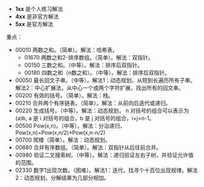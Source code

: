 * **1xx** 是个人练习解法
* **4xx** 是非官方解法
* **5xx** 是官方解法

重点：
* 00010 两数之和。（简单）。解法：哈希表。
  * 01670 两数之和2-排序数组。（简单）。解法：双指针。
  * 00150 三数之和。（中等）。解法：排序后双指针。
  * 00180 四数之和（n数之和）。（中等）。解法：排序后双指针。
* 00050 最长回文子串。（中等）。解法1：动态规划，从短到长遍历所有子串。解法2：中心扩展法，从中心一个或两个字符扩展，找出所有的回文串。
* 00200 有效的括号。（简单）。解法：栈。
* 00210 合并两个有序链表。（简单）。解法：从前向后迭代或递归。
* 00220 生成括号。（中等）。解法：动态规划， n 对括号的组合可以表示为 (a)b, a 是 i 对括号的组合，b 是 j 对括号的组合，i+j=n-1。
* 00500 Pow(x,n)。（中等）。解法：分治递归，Pow(x,n)=Pow(x,n/2)*Pow(x,n-n/2)
* 00700 爬楼（简单）。解法：动态规划。
* 00880 合并有序数组。（简单）。解法：双指针从后往前合并。
* 00980 验证二叉搜索树。（中等）。解法：递归验证左右子树，并验证允许值的范围。
* 02330 数字1出现次数。（困难）。解法1：迭代，找寻个十百位出现规律。解法2：动态规划，分解结果为几部分相加。









